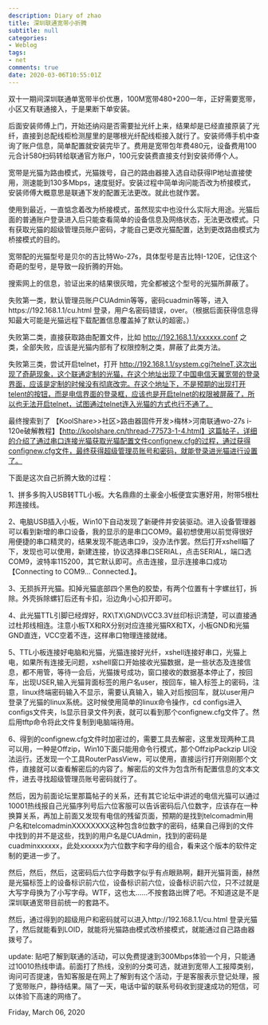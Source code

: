 ```yaml
---
description: Diary of zhao
title: 深圳联通宽带小折腾
subtitle: null
categories:
- Weblog
tags:
- net
comments: true
date: 2020-03-06T10:55:01Z
---
```


双十一期间深圳联通单宽带半价优惠，100M宽带480+200一年，正好需要宽带，小区又有联通接入，于是果断下单安装。

后面安装师傅上门，开始还纳闷是否需要扯光纤上来，结果却是已经直接原装了光纤，直接到总配线柜检测屋里的是哪根光纤配线柜接入就行了。安装师傅手机中查询了账户信息，简单配置就安装完毕了。费用是宽带包年费480元，设备费用100元合计580扫码转给联通官方账户，100元安装费直接支付到安装师傅个人。

宽带是光猫为路由模式，光猫拨号，自己的路由器接入选自动获得IP地址直接使用，测速能到130多Mbps，速度挺好。安装过程中简单询问能否改为桥接模式，安装师傅大概意思是联通下发的配置无法更改。就此也就作罢。

使用到最近，一直惦念着改为桥接模式，虽然现实中也没什么实际大用途。光猫后面的普通账户登录进入后只能查看简单的设备信息及网络状态，无法更改模式。只有获取光猫的超级管理员账户密码，才能自己更改光猫配置，达到更改路由模式为桥接模式的目的。

宽带配的光猫型号是贝尔的吉比特Wo-27s，具体型号是吉比特I-120E，记住这个奇葩的型号，是导致一段折腾的开始。

搜索网上的信息，验证出来的结果很灰暗，完全都被这个型号的光猫所屏蔽了。

失败第一类，默认管理员账户CUAdmin等等，密码cuadmin等等，进入https://192.168.1.1/cu.html 登录，用户名密码错误，over。（根据后面获得信息得知最大可能是光猫远程下载配置信息覆盖掉了默认的超密。）

失败第二类，直接获取路由配置文件，比如 http://192.168.1.1/xxxxxx.conf 之类，全部失败，应该是光猫内部有了权限控制之类，屏蔽了此类方法。

失败第三类，尝试开启telnet，打开 http://192.168.1.1/system.cgi?telneT,这次出现了奇葩现象，这个联通定制的光猫，在这个地址出现了中国电信天翼宽带的登录界面，应该是定制的时候没有彻底改完。在这个地址下，不是预期的出现打开telent的按钮，而是电信界面的登录框，应该也是开启telnet的权限被屏蔽了，所以也无法开启telnet，试图通过telnet连入光猫的方式也行不通了。

最终搜索到了 【KoolShare>>社区>路由器固件开发>梅林>河南联通wo-27s i-120e破解教程】【http://koolshare.cn/thread-77573-1-4.html】这篇帖子，详细的介绍了通过串口连接光猫获取光猫配置文件confignew.cfg的过程，通过获得confignew.cfg文件，最终获得超级管理员账号和密码，就能登录进光猫进行设置了。

下面是这次自己折腾大致的过程：

1、拼多多购入USB转TTL小板。大名鼎鼎的土豪金小板便宜实惠好用，附带5根杜邦连接线。

2、电脑USB插入小板，Win10下自动发现了新硬件并安装驱动。进入设备管理器可以看到新增的串口设备，我的显示的是串口COM9。最初想使用以前觉得很好用便捷的串口精灵的，结果发现不能选串口9，没办法作罢。然后打开xshell瞄了下，发现也可以使用，新建连接，协议选择串口SERIAL，点击SERIAL，端口选COM9，波特率115200，其它默认即可。点击连接，显示连接串口成功【Connecting to COM9...
Connected.】。

3、无损拆开光猫。扣掉光猫底部四个黑色的胶垫，有两个位置有十字螺丝钉，拆除。外壳拆除螺钉后还有卡扣，沿边角小心扣开即可。

4、此光猫TTL引脚已经焊好，RX\TX\GND\VCC3.3V丝印标识清楚，可以直接通过杜邦线相连。注意小板TX和RX分别对应连接光猫RX和TX，小板GND和光猫GND直连，VCC空着不连，这样串口物理连接就绪。

5、TTL小板连接好电脑和光猫，光猫连接好光纤，xshell连接好串口，光猫上电，如果所有连接无问题，xshell窗口开始接收光猫数据，是一些状态及连接信息，都不用管，等待一会后，光猫拨号成功，窗口接收的数据基本停止了，按回车，出现USER,输入光猫背面标签的用户名user，按回车，输入标签上的密码，注意，linux终端密码输入不显示，需要认真输入，输入对后按回车，就以user用户登录了光猫的linux系统。这时候使用简单的linux命令操作，cd configs进入configs文件夹，ls显示目录文件列表，就可以看到那个confignew.cfg文件了。然后用tftp命令将此文件复制到电脑端待用。

6、得到的confignew.cfg文件时加密过的，需要工具去解密，这里发现两种工具可以用，一种是Offzip，Win10下面只能用命令行模式，那个OffzipPackzip UI没法运行。还发现一个工具RouterPassView，可以使用，直接运行打开刚刚那个文件，直接就可以查看解密后的内容了。解密后的文件为包含所有配置信息的文本文件，进去寻找超级管理员账号密码就行了。

然后，因为前面论坛里那篇帖子的关系，还有其它论坛中讲述的电信光猫可以通过10001热线报自己光猫序列号后六位客服可以告诉密码后八位数字，应该存在一种换算关系，再加上前面又发现有电信的残留页面，预期的是找到telcomadmin用户名和telcomadminXXXXXXXX这种包含8位数字的密码，结果自己得到的文件中找到的并不是这些，找到的用户名是CUAdmin，找到的密码是cuadminxxxxxx，此处xxxxxx为六位数字和字母的组合，看来这个版本的软件定制的更进一步了。

然后，然后，然后，这密码后六位字母数字似乎有点眼熟啊，翻开光猫背面，赫然是光猫标签上的设备标识前六位，设备标识前六位，设备标识前六位，只不过就是大写字母换为了小写字母。WTF，这也太……不按套路出牌了吧。不知道这是不是深圳联通宽带目前统一的套路不。

然后，通过得到的超级用户和密码就可以进入http://192.168.1.1/cu.html 登录光猫了，然后就能看到LOID，就能将光猫路由模式改桥接模式，就能通过自己路由器拨号了。

update: 贴吧了解到联通的活动，可以免费提速到300Mbps体验一个月，只能通过10010热线申请。前面打了热线，没别的分类可选，就进到宽带人工报障类别，询问可否提速，告知客服是在网上了解到有这个活动，于是客服表示登记处理，报了宽带账户，静待结果。隔了一天，电话中留的联系号码收到提速成功的短信，可以体验下高速的网络了。

Friday, March 06, 2020 

